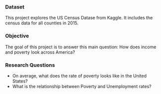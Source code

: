 
### Dataset

This project explores the US Census Datase from Kaggle. It includes the census data for all counties in 2015.

### Objective
The goal of this project is to answer this main question:  How does income and poverty look across America? 

### Research Questions
- On average, what does the rate of poverty looks like in the United States?
- What is the relationship between Poverty and Unemployment rates?



